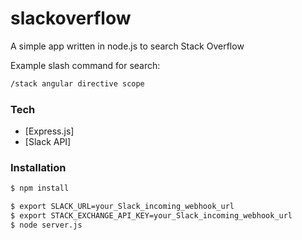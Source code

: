 # slackoverflow

A simple app written in node.js to search Stack Overflow

Example slash command for search:

```sh
/stack angular directive scope
```

### Tech

* [Express.js]
* [Slack API]

### Installation

```sh
$ npm install
```

```sh
$ export SLACK_URL=your_Slack_incoming_webhook_url
$ export STACK_EXCHANGE_API_KEY=your_Slack_incoming_webhook_url
$ node server.js
```

